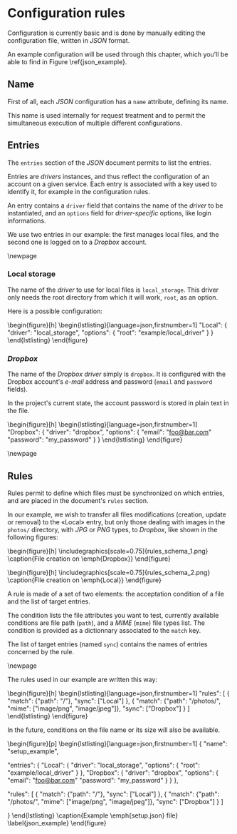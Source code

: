 # Configuration rules

Configuration is currently basic and is done by manually editing the configuration file, written in *JSON* format.

An example configuration will be used through this chapter, which you'll be able to find in Figure \ref{json_example}.

## Name

First of all, each *JSON* configuration has a `name` attribute, defining its name.

This name is used internally for request treatment and to permit the simultaneous execution of multiple different configurations.

## Entries

The `entries` section of the *JSON* document permits to list the entries.

Entries are *drivers* instances, and thus reflect the configuration of an account on a given service. Each entry is associated with a key used to identify it, for example in the configuration rules.

An entry contains a `driver` field that contains the name of the *driver* to be instantiated, and an `options` field for *driver-specific* options, like login informations.

We use two entries in our example: the first manages local files, and the second one is logged on to a *Dropbox* account.

\newpage

### Local storage

The name of the *driver* to use for local files is `local_storage`. This driver only needs the root directory from which it will work, `root`, as an option.

Here is a possible configuration:

\begin{figure}[h]
\begin{lstlisting}[language=json,firstnumber=1]
"Local": {
  "driver": "local_storage",
  "options": {
    "root": "example/local_driver"
  }
}
\end{lstlisting}
\end{figure}

### *Dropbox*

The name of the *Dropbox driver* simply is `dropbox`. It is configured with the Dropbox account's *e-mail* address and password (`email` and `password` fields).

In the project's current state, the account password is stored in plain text in the file.

\begin{figure}[h]
\begin{lstlisting}[language=json,firstnumber=1]
"Dropbox": {
  "driver": "dropbox",
  "options": {
    "email": "foo@bar.com"
    "password": "my_password"
  }
}
\end{lstlisting}
\end{figure}

\newpage

## Rules

Rules permit to define which files must be synchronized on which entries, and are placed in the document's `rules` section.

In our example, we wish to transfer all files modifications (creation, update or removal) to the «Local» entry, but only those dealing with images in the `photos/` directory, with *JPG* or *PNG* types, to *Dropbox*, like shown in the following figures:

\begin{figure}[h]
\includegraphics[scale=0.75]{rules_schema_1.png}
\caption{File creation on \emph{Dropbox}}
\end{figure}

\begin{figure}[h]
\includegraphics[scale=0.75]{rules_schema_2.png}
\caption{File creation on \emph{Local}}
\end{figure}

A rule is made of a set of two elements: the acceptation condition of a file and the list of target entries.

The condition lists the file attributes you want to test, currently available conditions are file path (`path`), and a *MIME* (`mime`) file types list. The condition is provided as a dictionnary associated to the `match` key.

The list of target entries (named `sync`) contains the names of entries concerned by the rule.

\newpage

The rules used in our example are written this way:

\begin{figure}[h]
\begin{lstlisting}[language=json,firstnumber=1]
"rules": [
  {
    "match": {"path": "/"},
    "sync": ["Local"]
  },
  {
    "match": {"path": "/photos/", "mime": ["image/png", "image/jpeg"]},
    "sync": ["Dropbox"]
  }
]
\end{lstlisting}
\end{figure}

In the future, conditions on the file name or its size will also be available.


\begin{figure}[p]
\begin{lstlisting}[language=json,firstnumber=1]
{
  "name": "setup_example",

  "entries": {
    "Local": {
      "driver": "local_storage",
      "options": {
        "root": "example/local_driver"
      }
    },
    "Dropbox": {
      "driver": "dropbox",
      "options": {
        "email": "foo@bar.com"
        "password": "my_password"
      }
    }
  },

  "rules": [
    {
      "match": {"path": "/"},
      "sync": ["Local"]
    },
    {
      "match": {"path": "/photos/", "mime": ["image/png", "image/jpeg"]},
      "sync": ["Dropbox"]
    }
  ]

}
\end{lstlisting}
\caption{Example \emph{setup.json} file}
\label{json_example}
\end{figure}